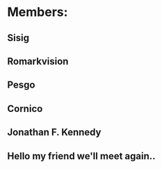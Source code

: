 # Members:

## Sisig
## Romarkvision
## Pesgo
## Cornico
## Jonathan F. Kennedy
## Hello my friend we'll meet again..